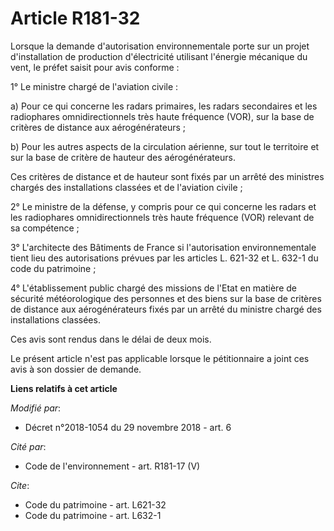 # Article R181-32

Lorsque la demande d'autorisation environnementale porte sur un projet d'installation de production d'électricité utilisant
l'énergie mécanique du vent, le préfet saisit pour avis conforme :

1° Le ministre chargé de l'aviation civile :

a) Pour ce qui concerne les radars primaires, les radars secondaires et les radiophares omnidirectionnels très haute
fréquence (VOR), sur la base de critères de distance aux aérogénérateurs ;

b) Pour les autres aspects de la circulation aérienne, sur tout le territoire et sur la base de critère de hauteur des
aérogénérateurs.

Ces critères de distance et de hauteur sont fixés par un arrêté des ministres chargés des installations classées et de
l'aviation civile ;

2° Le ministre de la défense, y compris pour ce qui concerne les radars et les radiophares omnidirectionnels très haute
fréquence (VOR) relevant de sa compétence ;

3° L'architecte des Bâtiments de France si l'autorisation environnementale tient lieu des autorisations prévues par les
articles L. 621-32 et L. 632-1 du code du patrimoine ;

4° L'établissement public chargé des missions de l'Etat en matière de sécurité météorologique des personnes et des biens sur
la base de critères de distance aux aérogénérateurs fixés par un arrêté du ministre chargé des installations classées.

Ces avis sont rendus dans le délai de deux mois.

Le présent article n'est pas applicable lorsque le pétitionnaire a joint ces avis à son dossier de demande.

**Liens relatifs à cet article**

_Modifié par_:

  - Décret n°2018-1054 du 29 novembre 2018 - art. 6

_Cité par_:

  - Code de l'environnement - art. R181-17 (V)

_Cite_:

  - Code du patrimoine - art. L621-32
  - Code du patrimoine - art. L632-1
